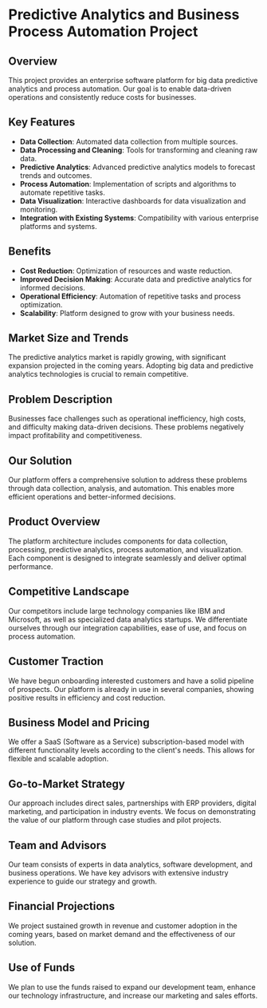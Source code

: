 # Predictive Analytics and Business Process Automation Project

## Overview

This project provides an enterprise software platform for big data predictive analytics and process automation. Our goal is to enable data-driven operations and consistently reduce costs for businesses.

## Key Features

- **Data Collection**: Automated data collection from multiple sources.
- **Data Processing and Cleaning**: Tools for transforming and cleaning raw data.
- **Predictive Analytics**: Advanced predictive analytics models to forecast trends and outcomes.
- **Process Automation**: Implementation of scripts and algorithms to automate repetitive tasks.
- **Data Visualization**: Interactive dashboards for data visualization and monitoring.
- **Integration with Existing Systems**: Compatibility with various enterprise platforms and systems.

## Benefits

- **Cost Reduction**: Optimization of resources and waste reduction.
- **Improved Decision Making**: Accurate data and predictive analytics for informed decisions.
- **Operational Efficiency**: Automation of repetitive tasks and process optimization.
- **Scalability**: Platform designed to grow with your business needs.

## Market Size and Trends

The predictive analytics market is rapidly growing, with significant expansion projected in the coming years. Adopting big data and predictive analytics technologies is crucial to remain competitive.

## Problem Description

Businesses face challenges such as operational inefficiency, high costs, and difficulty making data-driven decisions. These problems negatively impact profitability and competitiveness.

## Our Solution

Our platform offers a comprehensive solution to address these problems through data collection, analysis, and automation. This enables more efficient operations and better-informed decisions.

## Product Overview

The platform architecture includes components for data collection, processing, predictive analytics, process automation, and visualization. Each component is designed to integrate seamlessly and deliver optimal performance.

## Competitive Landscape

Our competitors include large technology companies like IBM and Microsoft, as well as specialized data analytics startups. We differentiate ourselves through our integration capabilities, ease of use, and focus on process automation.

## Customer Traction

We have begun onboarding interested customers and have a solid pipeline of prospects. Our platform is already in use in several companies, showing positive results in efficiency and cost reduction.

## Business Model and Pricing

We offer a SaaS (Software as a Service) subscription-based model with different functionality levels according to the client's needs. This allows for flexible and scalable adoption.

## Go-to-Market Strategy

Our approach includes direct sales, partnerships with ERP providers, digital marketing, and participation in industry events. We focus on demonstrating the value of our platform through case studies and pilot projects.

## Team and Advisors

Our team consists of experts in data analytics, software development, and business operations. We have key advisors with extensive industry experience to guide our strategy and growth.

## Financial Projections

We project sustained growth in revenue and customer adoption in the coming years, based on market demand and the effectiveness of our solution.

## Use of Funds

We plan to use the funds raised to expand our development team, enhance our technology infrastructure, and increase our marketing and sales efforts.
